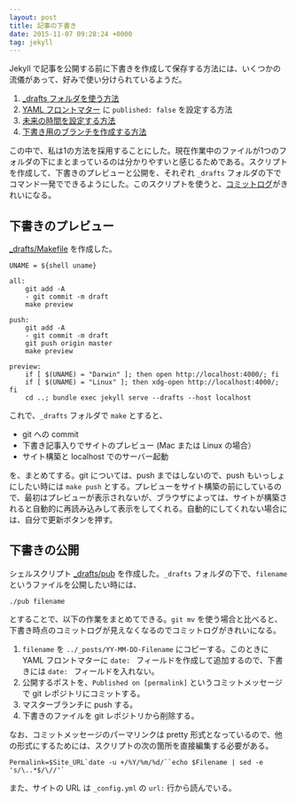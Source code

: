 ```yaml
---
layout: post
title: 記事の下書き
date: 2015-11-07 09:28:24 +0000
tag: jekyll
---
```

Jekyll で記事を公開する前に下書きを作成して保存する方法には、いくつかの流儀があって、好みで使い分けられているようだ。

1. [_drafts フォルダを使う方法](http://jekyllrb.com/docs/drafts/)
2. [YAML フロントマター](http://jekyllrb.com/docs/frontmatter/) に ```published: false``` を設定する方法
3. [未来の時間を設定する方法](http://tqclarkson.com/2012/08/22/jekyll-drafts/)
4. [下書き用のブランチを作成する方法](http://qrohlf.com/posts/jekyll-drafts-workflow/)

この中で、私は1の方法を採用することにした。現在作業中のファイルが1つのフォルダの下にまとまっているのは分かりやすいと感じるためである。スクリプトを作成して、下書きのプレビューと公開を、それぞれ ```_drafts``` フォルダの下でコマンド一発でできるようにした。このスクリプトを使うと、[コミットログ](https://github.com/sekika/sekika.github.io/commits/master/_posts/2015-10-19-office-open-xml-git.md)がきれいになる。


## 下書きのプレビュー

[_drafts/Makefile](https://github.com/sekika/sekika.github.io/blob/master/_drafts/Makefile) を作成した。

~~~
UNAME = ${shell uname}

all:
	git add -A
	- git commit -m draft
	make preview

push:
	git add -A
	- git commit -m draft
	git push origin master
	make preview

preview:
	if [ $(UNAME) = "Darwin" ]; then open http://localhost:4000/; fi
	if [ $(UNAME) = "Linux" ]; then xdg-open http://localhost:4000/; fi
	cd ..; bundle exec jekyll serve --drafts --host localhost
~~~

これで、```_drafts``` フォルダで ```make``` とすると、

- git への commit
- 下書き記事入りでサイトのプレビュー (Mac または Linux の場合）
- サイト構築と localhost でのサーバー起動

を、まとめてする。git については、push まではしないので、push もいっしょにしたい時には ```make push``` とする。プレビューをサイト構築の前にしているので、最初はプレビューが表示されないが、ブラウザによっては、サイトが構築されると自動的に再読み込みして表示をしてくれる。自動的にしてくれない場合には、自分で更新ボタンを押す。

## 下書きの公開

シェルスクリプト [_drafts/pub](https://github.com/sekika/sekika.github.io/blob/master/_drafts/pub) を作成した。```_drafts``` フォルダの下で、```filename``` というファイルを公開したい時には、

~~~
./pub filename
~~~

とすることで、以下の作業をまとめてできる。```git mv``` を使う場合と比べると、下書き時点のコミットログが見えなくなるのでコミットログがきれいになる。

1. ```filename``` を ```../_posts/YY-MM-DD-Filename``` にコピーする。このときに YAML フロントマターに ```date: ``` フィールドを作成して追加するので、下書きには ```date: ``` フィールドを入れない。
2. 公開するポストを、```Published on [permalink]``` というコミットメッセージで git レポジトリにコミットする。
3. マスターブランチに push する。
4. 下書きのファイルを git レポジトリから削除する。

なお、コミットメッセージのパーマリンクは pretty 形式となっているので、他の形式にするためには、スクリプトの次の箇所を直接編集する必要がある。

~~~
Permalink=$Site_URL`date -u +/%Y/%m/%d/``echo $Filename | sed -e 's/\..*$/\//'`
~~~

また、サイトの URL は ```_config.yml``` の ```url:``` 行から読んでいる。

